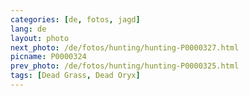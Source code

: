 ```yaml
---
categories: [de, fotos, jagd]
lang: de
layout: photo
next_photo: /de/fotos/hunting/hunting-P0000327.html
picname: P0000324
prev_photo: /de/fotos/hunting/hunting-P0000325.html
tags: [Dead Grass, Dead Oryx]
---
```

